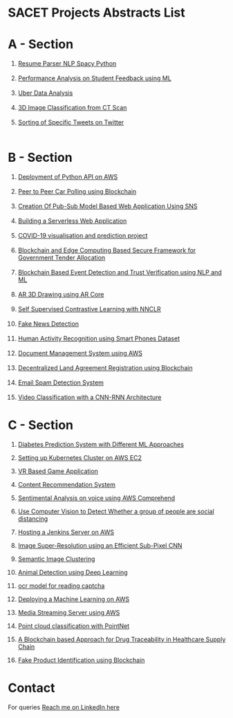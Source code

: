 # SACET Projects Abstracts List

# A - Section
1. <a href="a-section/1a.pdf">Resume Parser NLP Spacy Python</a><br/><br/>
3. <a href="a-section/3a.pdf">Performance Analysis on Student Feedback using ML</a> <br/><br/>
4. <a href="a-section/4a.pdf">Uber Data Analysis</a><br/><br/>
6. <a href="a-section/6a.pdf">3D Image Classification from CT Scan</a><br/><br/>
7. <a href="a-section/7a.pdf">Sorting of Specific Tweets on Twitter</a><br/><br/>

# B - Section
1. <a href="b-section/1b.pdf">Deployment of Python API on AWS</a> <br/> <br/>
2. <a href="b-section/2b.pdf">Peer to Peer Car Polling using Blockchain</a> <br/> <br/>
3. <a href="b-section/3b.pdf">Creation Of Pub-Sub Model Based Web Application Using SNS</a><br/> <br/>
4. <a href="b-section/4b.pdf">Building a Serverless Web Application </a><br/> <br/>
5. <a href="b-section/5b.pdf">COVID-19 visualisation and prediction project</a><br/> <br/>
6. <a href="b-section/6b.pdf">Blockchain and Edge Computing Based Secure Framework for Government Tender Allocation </a><br/> <br/>
7. <a href="b-section/7b.pdf">Blockchain Based Event Detection and Trust Verification using NLP and ML</a><br/> <br/>
8. <a href="b-section/8b.pdf">AR 3D Drawing using AR Core</a><br/> <br/>
9. <a href="b-section/9b.pdf">Self Supervised Contrastive Learning with NNCLR</a><br/> <br/>
10. <a href="b-section/10b.pdf">Fake News Detection</a><br/> <br/>
11. <a href="b-section/11b.pdf">Human Activity Recognition using Smart Phones Dataset</a><br/> <br/>
12. <a href="b-section/12b.pdf">Document Management System using AWS </a><br/> <br/>
13. <a href="b-section/13b.pdf">Decentralized Land Agreement Registration using Blockchain</a><br/> <br/>
14. <a href="b-section/14b.pdf">Email Spam Detection System</a><br/> <br/>
15. <a href="b-section/15b.pdf">Video Classification with a CNN-RNN Architecture</a>

# C - Section

1. <a href="c-section/1C-Diabetes Prediction System with Different ML Approaches.pdf">Diabetes Prediction System with Different ML Approaches</a>
2. <a href="c-section/2C - Setting up Kubernetes Cluster on AWS EC2.pdf">Setting up Kubernetes Cluster on AWS EC2</a> 
3. <a href="c-section/3C-VR BASED GAME APPLICATION.pdf">VR Based Game Application</a>
4. <a href="c-section/4C - Content Recommendation System.pdf">Content Recommendation System</a>

5. <a href="c-section/5C-Sentimental Analysis on voice using AWS Comprehend.pdf">Sentimental Analysis on voice using AWS Comprehend</a>
6. <a href="c-section/6C-Use Computer Vision to Detect Whether a group of people are social distancing.pdf">Use Computer Vision to Detect Whether a group of people are social distancing</a>
7. <a href="c-section/7C - Hosting a Jenkins Server on AWS.pdf">Hosting a Jenkins Server on AWS</a>
8. <a href="c-section/8C - Image Super-Resolution using an Efficient Sub-Pixel CNN.pdf">Image Super-Resolution using an Efficient Sub-Pixel CNN</a>
9. <a href="c-section/9C - Semantic Image Clustering.pdf">Semantic Image Clustering</a>
10. <a href="c-section/10C - Animal Detection using Deep Learning.pdf">Animal Detection using Deep Learning</a>
11. <a href="c-section/11C - ocr model for reading captcha.pdf">ocr model for reading captcha</a>
12. <a href="c-section/12C - Deploying a Machine Learning on AWS.pdf">Deploying a Machine Learning on AWS</a>
13. <a href="c-section/13C - Media Streaming Server using AWS.pdf">Media Streaming Server using AWS </a>
14. <a href="c-section/14C - Point cloud classification with PointNet.pdf">Point cloud classification with PointNet </a>
15. <a href="c-section/15C-A Blockchain based Approach for Drug Traceability in Healthcare Supply Chain.pdf">A Blockchain based Approach for Drug Traceability in Healthcare Supply Chain</a>
16. <a href="c-section/16C-Fake Product Identification using Blockchain.pdf">Fake Product Identification using Blockchain</a>

# Contact
For queries <a href="https://linkedin.com/MadhuPIoT"> Reach me on LinkedIn here</a>